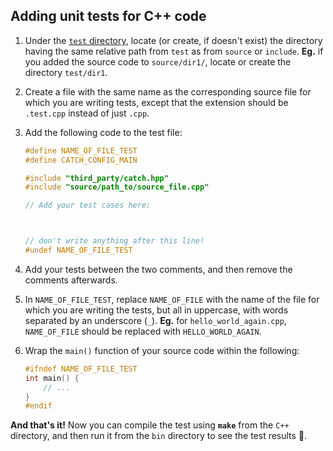 ## Adding unit tests for C++ code

1. Under the [`test` directory](test), locate (or create, if doesn't exist) the directory having the same relative path from `test` as from `source` or `include`.
**Eg.** if you added the source code to `source/dir1/`, locate or create the directory `test/dir1`.

1. Create a file with the same name as the corresponding source file for which you are writing tests, except that the extension should be `.test.cpp` instead of just `.cpp`.

1. Add the following code to the test file:
    ```C++
    #define NAME_OF_FILE_TEST
    #define CATCH_CONFIG_MAIN

    #include "third_party/catch.hpp"
    #include "source/path_to/source_file.cpp"

    // Add your test cases here:



    // don't write anything after this line!
    #undef NAME_OF_FILE_TEST
    ```

1. Add your tests between the two comments, and then remove the comments afterwards.

1. In `NAME_OF_FILE_TEST`, replace `NAME_OF_FILE` with the name of the file for which you are writing the tests, but all in uppercase, with words separated by an underscore (`_`).
**Eg.** for `hello_world_again.cpp`, `NAME_OF_FILE` should be replaced with `HELLO_WORLD_AGAIN`.

1. Wrap the `main()` function of your source code within the following:
    ```C++
    #ifndef NAME_OF_FILE_TEST
    int main() {
        // ...
    }
    #endif
    ```

**And that's it!** Now you can compile the test using **`make`** from the `C++` directory, and then run it from the `bin` directory to see the test results :crossed_fingers:.
